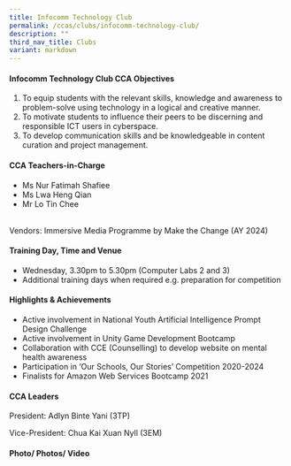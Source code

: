 ```yaml
---
title: Infocomm Technology Club
permalink: /ccas/clubs/infocomm-technology-club/
description: ""
third_nav_title: Clubs
variant: markdown
---
```

<h4>Infocomm Technology Club CCA Objectives</h4>
<ol>
<li>To equip students with the relevant skills, knowledge and awareness to problem-solve using technology in a logical and creative manner.</li>
<li>To motivate students to influence their peers to be discerning and responsible ICT users in cyberspace.</li>
<li>To develop communication skills and be knowledgeable in content curation and project management.</li>
</ol>
<h4>CCA Teachers-in-Charge</h4>
<ul>
<li>Ms Nur Fatimah Shafiee</li>
<li>Ms Lwa Heng Qian</li>
<li>Mr Lo Tin Chee</li>
<li style="list-style-type: none;">&nbsp;</li>
</ul>
	<p>Vendors: Immersive Media Programme by Make the Change (AY 2024)</p>
<h4>Training Day, Time and Venue</h4>
<ul>
<li>Wednesday, 3.30pm to 5.30pm (Computer Labs 2 and 3)</li>
<li>Additional training days when required e.g. preparation for competition</li>
</ul>
<h4>Highlights &amp; Achievements</h4>
<ul>
<li>Active involvement in National Youth Artificial Intelligence Prompt Design Challenge
</li><li>Active involvement in Unity Game Development Bootcamp
</li><li>Collaboration with CCE (Counselling) to develop website on mental health awareness</li>
<li>Participation in ‘Our Schools, Our Stories’ Competition 2020-2024</li>
<li>Finalists for Amazon Web Services Bootcamp 2021</li>

<li style="list-style-type: none;"></li>
</ul>
<h4>CCA Leaders</h4>
<p>President: Adlyn Binte Yani (3TP)</p>
<p>Vice-President: Chua Kai Xuan Nyll (3EM)</p>
<h4>Photo/ Photos/ Video </h4>
